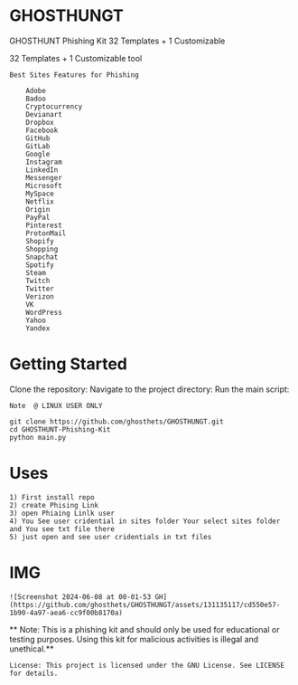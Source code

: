 # GHOSTHUNGT
GHOSTHUNT Phishing Kit 32 Templates + 1 Customizable

32 Templates + 1 Customizable tool

```
Best Sites Features for Phishing

    Adobe
    Badoo
    Cryptocurrency
    Devianart
    Dropbox
    Facebook
    GitHub
    GitLab
    Google
    Instagram
    LinkedIn
    Messenger
    Microsoft
    MySpace
    Netflix
    Origin
    PayPal
    Pinterest
    ProtonMail
    Shopify
    Shopping
    Snapchat
    Spotify
    Steam
    Twitch
    Twitter
    Verizon
    VK
    WordPress
    Yahoo
    Yandex
```
# Getting Started

Clone the repository: 
Navigate to the project directory: 
Run the main script: 

    Note  @ LINUX USER ONLY

    git clone https://github.com/ghosthets/GHOSTHUNGT.git
    cd GHOSTHUNT-Phishing-Kit
    python main.py
    
    
# Uses
```
1) First install repo
2) create Phising Link
3) open Phiaing Linlk user
4) You See user cridential in sites folder Your select sites folder and You see txt file there
5) just open and see user cridentials in txt files

```

# IMG
```
![Screenshot 2024-06-08 at 00-01-53 GH](https://github.com/ghosthets/GHOSTHUNGT/assets/131135117/cd550e57-1b90-4a97-aea6-cc9f00b8170a)
```

** Note: This is a phishing kit and should only be used for educational or testing purposes. Using this kit for malicious activities is illegal and unethical.**

```License: This project is licensed under the GNU License. See LICENSE for details.```
